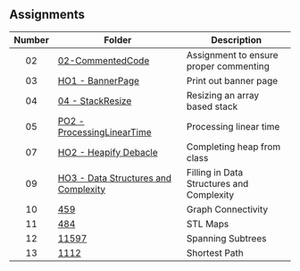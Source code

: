 ## Assignments

| Number | Folder | Description |
| :----: | ------ | ----------- |
|  02    |   [02-CommentedCode](https://github.com/Micah-Lyn/3013-ALG-Scotland/tree/master/Assignments/02-CommentedCode)    | Assignment to ensure proper commenting            |
| 03     | [HO1 - BannerPage](https://github.com/Micah-Lyn/3013-ALG-Scotland/blob/master/Assignments/03-HO1/HO1-Scotland.txt)    |Print out banner page |
| 04     | [04 - StackResize](https://github.com/Micah-Lyn/3013-ALG-Scotland/tree/master/Assignments/04-StackResize)    |Resizing an array based stack |
| 05    | [PO2 - ProcessingLinearTime](https://github.com/Micah-Lyn/3013-ALG-Scotland/tree/master/Assignments/05-P02%20ProcessingLinearTime)    |Processing linear time|
| 07    | [HO2 - Heapify Debacle](https://github.com/Micah-Lyn/3013-ALG-Scotland/blob/master/Assignments/07-%20H02%20HeapifyDebacle/heap_from_class.cpp)    |Completing heap from class|
| 09    | [HO3 - Data Structures and Complexity](https://github.com/Micah-Lyn/3013-ALG-Scotland/blob/master/Assignments/09-H03/README.md)    |Filling in Data Structures and Complexity|
| 10    | [459](https://github.com/Micah-Lyn/3013-ALG-Scotland/tree/master/Assignments/459)    |Graph Connectivity|
| 11    | [484](https://github.com/Micah-Lyn/3013-ALG-Scotland/tree/master/Assignments/484)    |STL Maps|
| 12    | [11597](https://github.com/Micah-Lyn/3013-ALG-Scotland/tree/master/Assignments/11597)    |Spanning Subtrees|
| 13    | [1112](https://github.com/Micah-Lyn/3013-ALG-Scotland/tree/master/Assignments/1112)    |Shortest Path|

